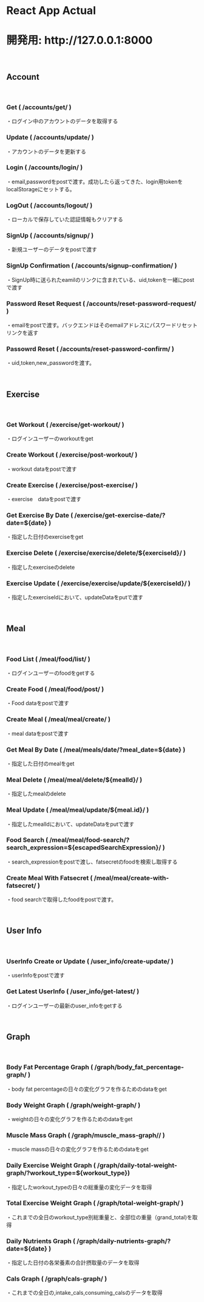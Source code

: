 # React App Actual

<h1> 開発用:  http://127.0.0.1:8000 </h1>

<br>
<h2>Account</h2>
<br>

<h3>Get ( /accounts/get/ ) </h3>
<p>・ログイン中のアカウントのデータを取得する</p>
<h3>Update ( /accounts/update/ )</h3>
<p>・アカウントのデータを更新する</p>
<h3>Login ( /accounts/login/ )</h3>
<p>・email,passwordをpostで渡す。成功したら返ってきた、login用tokenをlocalStorageにセットする。</p>
<h3>LogOut ( /accounts/logout/ )</h3>
<p>・ローカルで保存していた認証情報もクリアする</p>
<h3>SignUp ( /accounts/signup/ )</h3>
<p>・新規ユーザーのデータをpostで渡す</p>
<h3>SignUp Confirmation ( /accounts/signup-confirmation/ )</h3>
<p>・SignUp時に送られたeamilのリンクに含まれている、uid,tokenを一緒にpostで渡す</p>
<h3>Password Reset Request ( /accounts/reset-password-request/ )</h3>
<p>・emailをpostで渡す。バックエンドはそのemailアドレスにパスワードリセットリンクを返す</p>
<h3>Passowrd Reset ( /accounts/reset-password-confirm/ )</h3>
<p>・uid,token,new_passwordを渡す。</p>

<br>
<h2>Exercise</h2>
<br>

<h3>Get Workout ( /exercise/get-workout/ )</h3>
<p>・ログインユーザーのworkoutをget</p>
<h3>Create Workout ( /exercise/post-workout/ )</h3>
<p>・workout dataをpostで渡す</p>
<h3>Create Exercise ( /exercise/post-exercise/ )</h3>
<p>・exercise　dataをpostで渡す</p>
<h3>Get Exercise By Date ( /exercise/get-exercise-date/?date=${date} )</h3>
<p>・指定した日付のexerciseをget</p>
<h3>Exercise Delete ( /exercise/exercise/delete/${exerciseId}/ )</h3>
<p>・指定したexerciseのdelete</p>
<h3>Exercise Update ( /exercise/exercise/update/${exerciseId}/ )</h3>
<p>・指定したexerciseIdにおいて、updateDataをputで渡す</p>

<br>
<h2>Meal</h2>
<br>

<h3>Food List ( /meal/food/list/ )</h3>
<p>・ログインユーザーのfoodをgetする</p>
<h3>Create Food ( /meal/food/post/ )</h3>
<p>・Food dataをpostで渡す</p>
<h3>Create Meal ( /meal/meal/create/ )</h3>
<p>・meal dataをpostで渡す</p>
<h3>Get Meal By Date ( /meal/meals/date/?meal_date=${date} )</h3>
<p>・指定した日付のmealをget</p>
<h3>Meal Delete ( /meal/meal/delete/${mealId}/ )</h3>
<p>・指定したmealのdelete</p>
<h3>Meal Update ( /meal/meal/update/${meal.id}/ )</h3>
<p>・指定したmealIdにおいて、updateDataをputで渡す</p>
<h3>Food Search ( /meal/meal/food-search/?search_expression=${escapedSearchExpression}/ )</h3>
<p>・search_expressionをpostで渡し、fatsecretのfoodを検索し取得する</p>
<h3>Create Meal With Fatsecret ( /meal/meal/create-with-fatsecret/ ) </h3>
<p>・food searchで取得したfoodをpostで渡す。</p>

<br>
<h2>User Info</h2>
<br>

<h3>UserInfo Create or Update ( /user_info/create-update/ )</h3>
<p>・userInfoをpostで渡す</p>
<h3>Get Latest UserInfo ( /user_info/get-latest/ )</h3>
<p>・ログインユーザーの最新のuser_infoをgetする</p>

<br>
<h2>Graph</h2>
<br>

<h3>Body Fat Percentage Graph ( /graph/body_fat_percentage-graph/ )</h3>
<p>・body fat percentageの日々の変化グラフを作るためのdataをget</p>
<h3>Body Weight Graph ( /graph/weight-graph/ )</h3>
<p>・weightの日々の変化グラフを作るためのdataをget</p>
<h3>Muscle Mass Graph ( /graph/muscle_mass-graph// )</h3>
<p>・muscle massの日々の変化グラフを作るためのdataをget</p>
<h3>Daily Exercise Weight Graph ( /graph/daily-total-weight-graph/?workout_type=${workout_type})</h3>
<p>・指定したworkout_typeの日々の総重量の変化データを取得</p>
<h3>Total Exercise Weight Graph ( /graph/total-weight-graph/ )</h3>
<p>・これまでの全日のworkout_type別総重量と、全部位の重量（grand_total)を取得</p>
<h3>Daily Nutrients Graph ( /graph/daily-nutrients-graph/?date=${date} )</h3>
<p>・指定した日付の各栄養素の合計摂取量のデータを取得</p>
<h3>Cals Graph ( /graph/cals-graph/ )</h3>
<p>・これまでの全日の,intake_cals,consuming_calsのデータを取得</p>




